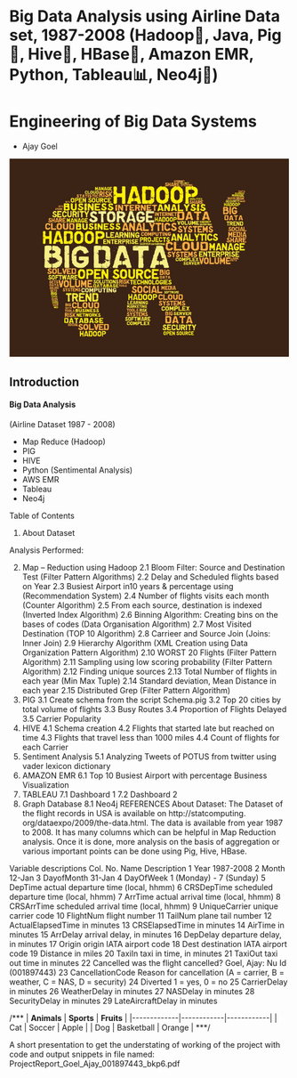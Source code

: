 # Big Data Analysis using Airline Data set, 1987-2008 (Hadoop🐘, Java, Pig🐷, Hive🐝, HBase🐬, Amazon EMR, Python, Tableau📊, Neo4j🌴)
# Engineering of Big Data Systems

- Ajay Goel

![alt text](https://github.com/Ajay-Goel/Big-Data/blob/master/Project/Media/shutterstockhadoop_elephant_in_words%20(2).jpg)


## Introduction
#### Big Data Analysis
(Airline Dataset 1987 - 2008)
- Map Reduce (Hadoop)
- PIG
- HIVE
- Python (Sentimental Analysis)
- AWS EMR
- Tableau
- Neo4j


Table of Contents
1. About Dataset

Analysis Performed: 

2. Map – Reduction using Hadoop
2.1 Bloom Filter: Source and Destination Test (Filter Pattern Algorithms) 
2.2 Delay and Scheduled flights based on Year
2.3 Busiest Airport in10 years & percentage using (Recommendation System)
2.4 Number of flights visits each month (Counter Algorithm) 
2.5 From each source, destination is indexed (Inverted Index Algorithm)
2.6 Binning Algorithm: Creating bins on the bases of codes (Data Organisation Algorithm)
2.7 Most Visited Destination (TOP 10 Algorithm)
2.8 Carrieer and Source Join (Joins: Inner Join)
2.9 Hierarchy Algorithm (XML Creation using Data Organization Pattern Algorithm)
2.10 WORST 20 Flights (Filter Pattern Algorithm)
2.11 Sampling using low scoring probability (Filter Pattern Algorithm)
2.12 Finding unique sources
2.13 Total Number of flights in each year (Min Max Tuple)
2.14 Standard deviation, Mean Distance in each year
2.15 Distributed Grep (Filter Pattern Algorithm)
3. PIG
3.1 Create schema from the script Schema.pig
3.2 Top 20 cities by total volume of flights
3.3 Busy Routes
3.4 Proportion of Flights Delayed
3.5 Carrier Popularity
4. HIVE
4.1 Schema creation
4.2 Flights that started late but reached on time
4.3 Flights that travel less than 1000 miles
4.4 Count of flights for each Carrier
5. Sentiment Analysis
5.1 Analyzing Tweets of POTUS from twitter using vader lexicon dictionary
6. AMAZON EMR
6.1 Top 10 Busiest Airport with percentage
Business Visualization
7. TABLEAU
7.1 Dashboard 1
7.2 Dashboard 2
8. Graph Database
8.1 Neo4j
REFERENCES
About Dataset:
The Dataset of the flight records in USA is available on http://statcomputing.
org/dataexpo/2009/the-data.html. The data is available from year 1987 to 2008.
It has many columns which can be helpful in Map Reduction analysis. Once it is done, more
analysis on the basis of aggregation or various important points can be done using Pig, Hive,
HBase.

Variable descriptions
Col.
No. Name Description
1 Year 1987-2008
2 Month 12-Jan
3 DayofMonth 31-Jan
4 DayOfWeek 1 (Monday) - 7 (Sunday)
5 DepTime actual departure time (local, hhmm)
6 CRSDepTime scheduled departure time (local, hhmm)
7 ArrTime actual arrival time (local, hhmm)
8 CRSArrTime scheduled arrival time (local, hhmm)
9 UniqueCarrier unique carrier code
10 FlightNum flight number
11 TailNum plane tail number
12 ActualElapsedTime in minutes
13 CRSElapsedTime in minutes
14 AirTime in minutes
15 ArrDelay arrival delay, in minutes
16 DepDelay departure delay, in minutes
17 Origin origin IATA airport code
18 Dest destination IATA airport code
19 Distance in miles
20 TaxiIn taxi in time, in minutes
21 TaxiOut taxi out time in minutes
22 Cancelled was the flight cancelled?
Goel, Ajay: Nu Id (001897443)
23 CancellationCode
Reason for cancellation (A = carrier, B =
weather, C = NAS, D = security)
24 Diverted 1 = yes, 0 = no
25 CarrierDelay in minutes
26 WeatherDelay in minutes
27 NASDelay in minutes
28 SecurityDelay in minutes
29 LateAircraftDelay in minutes

/***
| __Animals__ | __Sports__ | __Fruits__ |
|-------------|------------|------------|
| Cat         | Soccer     | Apple      |
| Dog         | Basketball | Orange     |
***/


A short presentation to get the understating of working of the project with code and output snippets in file named: ProjectReport_Goel_Ajay_001897443_bkp6.pdf
